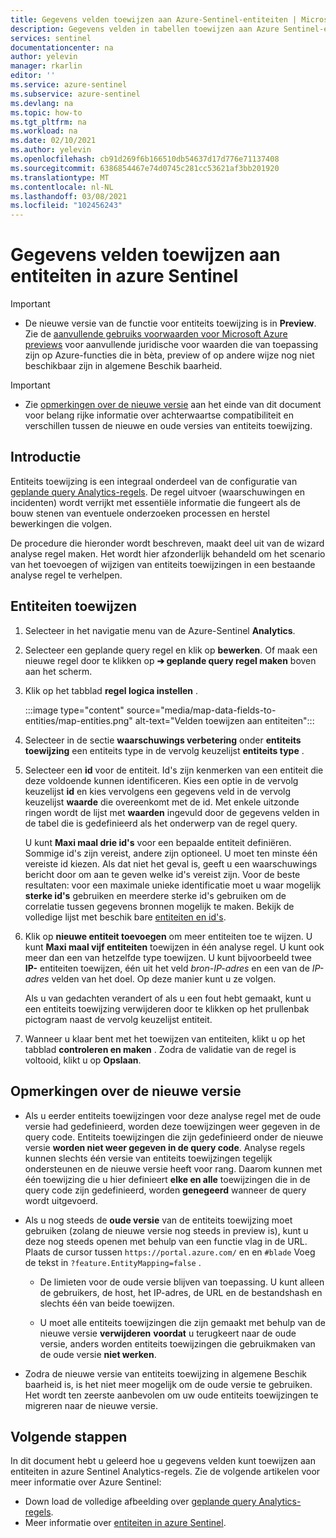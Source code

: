 ```yaml
---
title: Gegevens velden toewijzen aan Azure-Sentinel-entiteiten | Microsoft Docs
description: Gegevens velden in tabellen toewijzen aan Azure Sentinel-entiteiten in analyse regels, voor betere incident gegevens
services: sentinel
documentationcenter: na
author: yelevin
manager: rkarlin
editor: ''
ms.service: azure-sentinel
ms.subservice: azure-sentinel
ms.devlang: na
ms.topic: how-to
ms.tgt_pltfrm: na
ms.workload: na
ms.date: 02/10/2021
ms.author: yelevin
ms.openlocfilehash: cb91d269f6b166510db54637d17d776e71137408
ms.sourcegitcommit: 6386854467e74d0745c281cc53621af3bb201920
ms.translationtype: MT
ms.contentlocale: nl-NL
ms.lasthandoff: 03/08/2021
ms.locfileid: "102456243"
---
```

# <a name="map-data-fields-to-entities-in-azure-sentinel"></a>Gegevens velden toewijzen aan entiteiten in azure Sentinel 

> [!IMPORTANT]
>
> - De nieuwe versie van de functie voor entiteits toewijzing is in **Preview**. Zie de [aanvullende gebruiks voorwaarden voor Microsoft Azure previews](https://azure.microsoft.com/support/legal/preview-supplemental-terms/) voor aanvullende juridische voor waarden die van toepassing zijn op Azure-functies die in bèta, preview of op andere wijze nog niet beschikbaar zijn in algemene Beschik baarheid.

> [!IMPORTANT]
>
> - Zie [opmerkingen over de nieuwe versie](#notes-on-the-new-version) aan het einde van dit document voor belang rijke informatie over achterwaartse compatibiliteit en verschillen tussen de nieuwe en oude versies van entiteits toewijzing.

## <a name="introduction"></a>Introductie

Entiteits toewijzing is een integraal onderdeel van de configuratie van [geplande query Analytics-regels](tutorial-detect-threats-custom.md). De regel uitvoer (waarschuwingen en incidenten) wordt verrijkt met essentiële informatie die fungeert als de bouw stenen van eventuele onderzoeken processen en herstel bewerkingen die volgen.

De procedure die hieronder wordt beschreven, maakt deel uit van de wizard analyse regel maken. Het wordt hier afzonderlijk behandeld om het scenario van het toevoegen of wijzigen van entiteits toewijzingen in een bestaande analyse regel te verhelpen.

## <a name="how-to-map-entities"></a>Entiteiten toewijzen

1. Selecteer in het navigatie menu van de Azure-Sentinel **Analytics**.

1. Selecteer een geplande query regel en klik op **bewerken**. Of maak een nieuwe regel door te klikken op **&#10132; geplande query regel maken** boven aan het scherm.

1. Klik op het tabblad **regel logica instellen** .

    :::image type="content" source="media/map-data-fields-to-entities/map-entities.png" alt-text="Velden toewijzen aan entiteiten":::

1. Selecteer in de sectie **waarschuwings verbetering** onder **entiteits toewijzing** een entiteits type in de vervolg keuzelijst **entiteits type** .

1. Selecteer een **id** voor de entiteit. Id's zijn kenmerken van een entiteit die deze voldoende kunnen identificeren. Kies een optie in de vervolg keuzelijst **id** en kies vervolgens een gegevens veld in de vervolg keuzelijst **waarde** die overeenkomt met de id. Met enkele uitzonde ringen wordt de lijst met **waarden** ingevuld door de gegevens velden in de tabel die is gedefinieerd als het onderwerp van de regel query.

    U kunt **Maxi maal drie id's** voor een bepaalde entiteit definiëren. Sommige id's zijn vereist, andere zijn optioneel. U moet ten minste één vereiste id kiezen. Als dat niet het geval is, geeft u een waarschuwings bericht door om aan te geven welke id's vereist zijn. Voor de beste resultaten: voor een maximale unieke identificatie moet u waar mogelijk **sterke id's** gebruiken en meerdere sterke id's gebruiken om de correlatie tussen gegevens bronnen mogelijk te maken. Bekijk de volledige lijst met beschik bare [entiteiten en id's](entities-reference.md).

1. Klik op **nieuwe entiteit toevoegen** om meer entiteiten toe te wijzen. U kunt **Maxi maal vijf entiteiten** toewijzen in één analyse regel. U kunt ook meer dan een van hetzelfde type toewijzen. U kunt bijvoorbeeld twee **IP-** entiteiten toewijzen, één uit het veld *bron-IP-adres* en een van de *IP-adres* velden van het doel. Op deze manier kunt u ze volgen.

    Als u van gedachten verandert of als u een fout hebt gemaakt, kunt u een entiteits toewijzing verwijderen door te klikken op het prullenbak pictogram naast de vervolg keuzelijst entiteit.

1. Wanneer u klaar bent met het toewijzen van entiteiten, klikt u op het tabblad **controleren en maken** . Zodra de validatie van de regel is voltooid, klikt u op **Opslaan**.

## <a name="notes-on-the-new-version"></a>Opmerkingen over de nieuwe versie

- Als u eerder entiteits toewijzingen voor deze analyse regel met de oude versie had gedefinieerd, worden deze toewijzingen weer gegeven in de query code. Entiteits toewijzingen die zijn gedefinieerd onder de nieuwe versie **worden niet weer gegeven in de query code**. Analyse regels kunnen slechts één versie van entiteits toewijzingen tegelijk ondersteunen en de nieuwe versie heeft voor rang. Daarom kunnen met één toewijzing die u hier definieert **elke en alle** toewijzingen die in de query code zijn gedefinieerd, worden **genegeerd** wanneer de query wordt uitgevoerd. 

- Als u nog steeds de **oude versie** van de entiteits toewijzing moet gebruiken (zolang de nieuwe versie nog steeds in preview is), kunt u deze nog steeds openen met behulp van een functie vlag in de URL. Plaats de cursor tussen `https://portal.azure.com/` en en `#blade` Voeg de tekst in `?feature.EntityMapping=false` .

  - De limieten voor de oude versie blijven van toepassing. U kunt alleen de gebruikers, de host, het IP-adres, de URL en de bestandshash en slechts één van beide toewijzen.

  - U moet alle entiteits toewijzingen die zijn gemaakt met behulp van de nieuwe versie **verwijderen** **voordat** u terugkeert naar de oude versie, anders worden entiteits toewijzingen die gebruikmaken van de oude versie **niet werken**.

- Zodra de nieuwe versie van entiteits toewijzing in algemene Beschik baarheid is, is het niet meer mogelijk om de oude versie te gebruiken. Het wordt ten zeerste aanbevolen om uw oude entiteits toewijzingen te migreren naar de nieuwe versie.


## <a name="next-steps"></a>Volgende stappen

In dit document hebt u geleerd hoe u gegevens velden kunt toewijzen aan entiteiten in azure Sentinel Analytics-regels. Zie de volgende artikelen voor meer informatie over Azure Sentinel:
- Down load de volledige afbeelding over [geplande query Analytics-regels](tutorial-detect-threats-custom.md).
- Meer informatie over [entiteiten in azure Sentinel](entities-in-azure-sentinel.md).
